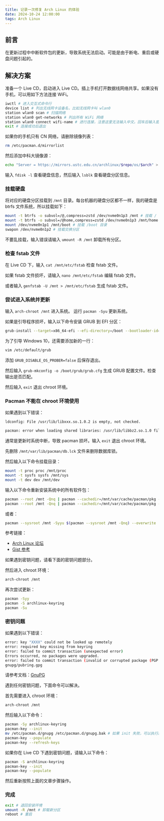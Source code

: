 ```yaml
---
title: 记录一次修复 Arch Linux 的体验
date: 2024-10-24 12:00:00
tags: Arch Linux
---
```


## 前言

在更新过程中中断软件包的更新，导致系统无法启动。可能是由于断电、重启或硬盘问题引起的。

## 解决方案

准备一个 Live CD，启动进入 Live CD。插上手机打开数据线网络共享。如果没有手机，可以用如下方法连接 WiFi。

```bash
iwctl # 进入交互式命令行
device list # 列出无线网卡设备名，比如无线网卡叫 wlan0
station wlan0 scan # 扫描网络
station wlan0 get-networks # 列出所有 WiFi 网络
station wlan0 connect wifi-name # 进行连接，注意这里无法输入中文。回车后输入密码即可
exit # 连接成功后退出
```

如果你的手机只有 CN 网络，请删除镜像列表：

```bash
rm /etc/pacman.d/mirrorlist
```

然后添加中科大镜像源：

```bash
echo "Server = https://mirrors.ustc.edu.cn/archlinux/$repo/os/$arch" > /etc/pacman.d/mirrorlist
```

输入 `fdisk -l` 查看硬盘信息，然后输入 `lsblk` 查看硬盘分区信息。

### 挂载硬盘

将对应的硬盘分区挂载到 `/mnt` 目录。每台机器的硬盘分区都不一样，我的硬盘是 btrfs 文件系统，所以挂载如下：

```bash
mount -t btrfs -o subvol=/@,compress=zstd /dev/nvme0n1p3 /mnt # 挂载 / 目录
mount -t btrfs -o subvol=/@home,compress=zstd /dev/nvme0n1p3 /mnt/home # 挂载 /home 目录
mount /dev/nvme0n1p1 /mnt/boot # 挂载 /boot 目录
swapon /dev/nvme0n1p2 # 挂载交换分区
```

不要乱挂载，输入错误请输入 `umount -R /mnt` 卸载所有分区。

### 检查 fstab 文件

在 Live CD 下，输入 `cat /mnt/etc/fstab` 检查 fstab 文件。

如果 fstab 文件损坏，请输入 `nano /mnt/etc/fstab` 编辑 fstab 文件。

或者输入 `genfstab -U /mnt > /mnt/etc/fstab` 生成 fstab 文件。

### 尝试进入系统并更新

输入 `arch-chroot /mnt` 进入系统。
运行 `pacman -Syu` 更新系统。

如果是引导程序损坏，输入以下命令安装 GRUB 到 EFI 分区：

```bash
grub-install --target=x86_64-efi --efi-directory=/boot --bootloader-id=ARCH
```

为了引导 Windows 10，还需要添加新的一行：

```bash
vim /etc/default/grub
```

添加 `GRUB_DISABLE_OS_PROBER=false` 后保存退出。

然后输入 `grub-mkconfig -o /boot/grub/grub.cfg` 生成 GRUB 配置文件。检查输出是否匹配。

然后输入 `exit` 退出 chroot 环境。

### Pacman 不能在 chroot 环境使用

如果遇到以下错误：

```bash
ldconfig: File /usr/lib/libxxx.so.1.0.2 is empty, not checked.
```

```bash
pacman: error when loading shared libraries: /usr/lib/libbz2.so.1.0 file too short
```

通常是更新时系统中断，导致 pacman 损坏。输入 `exit` 退出 chroot 环境。

先删除 `/mnt/var/lib/pacman/db.lck` 文件来删除数据库锁。

然后输入以下命令挂载目录：

```bash
mount -t proc proc /mnt/proc
mount -t sysfs sysfs /mnt/sys
mount -t dev dev /mnt/dev
```

输入以下命令重新安装系统中的所有软件包：

```bash
pacman --root /mnt -Qnq | pacman --cachedir=/mnt/var/cache/pacman/pkg --root /mnt -S --dbonly -
pacman --root /mnt -Qnq | pacman --cachedir=/mnt/var/cache/pacman/pkg --root /mnt -S -
```

或者：

```bash
pacman --sysroot /mnt -Syyu $(pacman --sysroot /mnt -Qnq) --overwrite '*'
```

参考链接：

- [Arch Linux 论坛](https://bbs.archlinux.org/viewtopic.php?id=293993)
- [Gist 参考](https://gist.github.com/metzenseifner/cb61ecfd614a93c5927ba3cd62d68127)

如果遇到密钥问题，请看下面的密钥问题部分。

然后进入 chroot 环境：

```bash
arch-chroot /mnt
```

再次尝试更新：

```bash
pacman -Syy
pacman -S archlinux-keyring
pacman -Su
```

### 密钥问题

如果遇到以下错误：

```bash
error: key "XXXX" could not be looked up remotely
error: required key missing from keyring
error: failed to commit transaction (unexpected error)
Errors occurred, no packages were upgraded.
error: failed to commit transaction (invalid or corrupted package (PGP signature))
gnupg/pubring.gpg
```

请参考文档：[GnuPG](https://wiki.archlinux.org/title/GnuPG)

遇到任何密钥问题，下面命令可以解决。

首先需要进入 chroot 环境：

```bash
arch-chroot /mnt
```

然后输入以下命令：

```bash
pacman -Sy archlinux-keyring
pacman-key --init
mv /etc/pacman.d/gnupg /etc/pacman.d/gnupg.bak # 如果 init 失败，可以执行这行
pacman-key --populate
pacman-key --refresh-keys
```

如果你在 Live CD 下遇到密钥问题，请输入以下命令：

```bash
pacman -S archlinux-keyring
pacman-key --init
pacman-key --populate
```

然后重新按照上面的文章步骤操作。

### 完成

```bash
exit # 退回安装环境
umount -R /mnt # 卸载新分区
reboot # 重启
```
